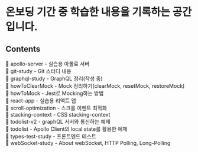 # 온보딩 기간 중 학습한 내용을 기록하는 공간입니다. 

## Contents

📁 apollo-server - 실습용 아폴로 서버  
📁 git-study - Git 스터디 내용  
📁 graphql-study - GraphQL 정리(작성 중)  
📁 howToClearMock - Mock 정리하기(clearMock, resetMock, restoreMock)  
📁 howToMock - Jest로 Mocking하는 방법  
📁 react-app - 실습용 리액트 앱    
📁 scroll-optimization - 스크롤 이벤트 최적화    
📁 stacking-context - CSS stacking-context  
📁 todolist-v2 - graphQL 서버와 통신하는 예제  
📁 todolist - Apollo Client의 local state를 활용한 예제  
📁 types-test-study - 프론트엔드 테스트   
📁 webSocket-study - About webSocket, HTTP Polling, Long-Polling  

